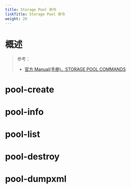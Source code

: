 ```yaml
---
title: Storage Pool 命令
linkTitle: Storage Pool 命令
weight: 20
---
```


# 概述

> 参考：
>
> - [官方 Manual(手册)，STORAGE POOL COMMANDS](https://libvirt.org/manpages/virsh.html#storage-pool-commands)

# pool-create

# pool-info

# pool-list

# pool-destroy

# pool-dumpxml
